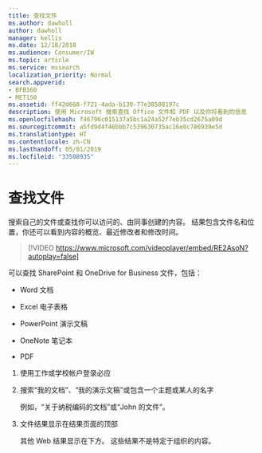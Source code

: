 ```yaml
---
title: 查找文件
ms.author: dawholl
author: dawholl
manager: kellis
ms.date: 12/18/2018
ms.audience: Consumer/IW
ms.topic: article
ms.service: mssearch
localization_priority: Normal
search.appverid:
- BFB160
- MET150
ms.assetid: ff42d668-f721-4ada-b130-77e38508197c
description: 使用 Microsoft 搜索查找 Office 文件和 PDF 以及你将看到的信息
ms.openlocfilehash: f46796c015137a5bc1a24a52f7eb35cd2675a09d
ms.sourcegitcommit: a5fd9d4f46bbb7c539630735ac16e0c786939e5d
ms.translationtype: HT
ms.contentlocale: zh-CN
ms.lasthandoff: 05/01/2019
ms.locfileid: "33508935"
---
```

# <a name="find-files"></a>查找文件

搜索自己的文件或查找你可以访问的、由同事创建的内容。 结果包含文件名和位置，你还可以看到内容的概览、最近修改者和修改时间。
  
> [!VIDEO https://www.microsoft.com/videoplayer/embed/RE2AsoN?autoplay=false]
  
可以查找 SharePoint 和 OneDrive for Business 文件，包括：
  
- Word 文档
    
- Excel 电子表格
    
- PowerPoint 演示文稿
    
- OneNote 笔记本
    
- PDF
    
1. 使用工作或学校帐户登录必应
    
2. 搜索“我的文档”、“我的演示文稿”或包含一个主题或某人的名字
    
    例如，“关于纳税编码的文档”或“John 的文件”。
    
3. 文件结果显示在结果页面的顶部
    
    其他 Web 结果显示在下方。 这些结果不是特定于组织的内容。


